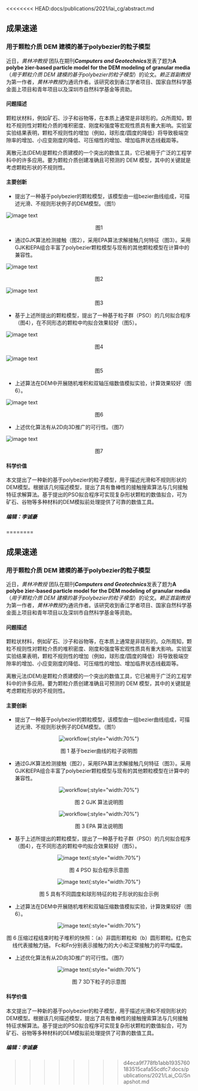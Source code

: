 <<<<<<<< HEAD:docs/publications/2021/lai_cg/abstract.md
## 成果速递

### 用于颗粒介质 DEM 建模的基于polybezier的粒子模型

近日，*黄林冲教授* 团队在期刊***Computers and Geotechnics***发表了题为**A polybe  ́zier-based particle model for the DEM modeling of granular media**（*用于颗粒介质 DEM 建模的基于polybezier的粒子模型*）的论文。*赖正首副教授*为第一作者，*黄林冲教授*为通讯作者。该研究收到香江学者项目、国家自然科学基金面上项目和青年项目以及深圳市自然科学基金等资助。

#### 问题描述

颗粒状材料，例如矿石、沙子和谷物等，在本质上通常是非球形的。众所周知，颗粒不规则性对颗粒介质的堆积密度、刚度和强度等宏观性质具有重大影响。实验室实验结果表明，颗粒不规则性的增加（例如，球形度/圆度的降低）将导致极端空隙率的增加、小应变刚度的降低、可压缩性的增加、增加临界状态线截距等。

离散元法(DEM)是颗粒介质建模的一个突出的数值工具，它已被用于广泛的工程学科中的许多应用。要为颗粒介质创建准确且可预测的 DEM 模型，其中的关键就是考虑颗粒形状的不规则性。

#### 主要创新

- 提出了一种基于polybezier的颗粒模型，该模型由一组bezier曲线组成，可描述光滑、不规则形状例子的DEM模型。（图1）

![image text](https://github.com/lzhshou/lzhshou.github.io/blob/lichh53-test/docs/publications/2021/05/Fig-1.png)

<center> 图1 </center>

- 通过GJK算法检测接触（图2），采用EPA算法求解接触几何特征（图3）。采用GJK和EPA组合丰富了polybezier颗粒模型与现有的其他颗粒模型在计算中的兼容性。

![image text](https://github.com/lzhshou/lzhshou.github.io/blob/lichh53-test/docs/publications/2021/05/Fig-2.png)

<center>图2 </center>

![image text](https://github.com/lzhshou/lzhshou.github.io/blob/lichh53-test/docs/publications/2021/05/Fig-3.png)

<center>图3 </center>

- 基于上述所提出的颗粒模型，提出了一种基于粒子群（PSO）的几何拟合程序（图4），在不同形态的颗粒中均拟合效果较好（图5）。

![image text](https://github.com/lzhshou/lzhshou.github.io/blob/lichh53-test/docs/publications/2021/05/Fig-4.png)

<center>图4 </center>

![image text](https://github.com/lzhshou/lzhshou.github.io/blob/lichh53-test/docs/publications/2021/05/Fig-5.png)

<center>图5 </center>

- 上述算法在DEM中开展随机堆积和双轴压缩数值模拟实验，计算效果较好（图6）。

![image text](https://github.com/lzhshou/lzhshou.github.io/blob/lichh53-test/docs/publications/2021/05/Fig-6.png)

<center>图6 </center>

- 上述优化算法有从2D向3D推广的可行性。（图7）

![image text](https://github.com/lzhshou/lzhshou.github.io/blob/lichh53-test/docs/publications/2021/05/Fig-7.png)

<center>图7 </center>

#### 科学价值

本文提出了一种新的基于polybezier的粒子模型，用于描述光滑和不规则形状的DEM模型。根据该几何描述模型，提出了具有鲁棒性的接触搜索算法与几何接触特征求解算法。基于提出的PSO拟合程序可实现复杂形状颗粒的数值拟合，可为矿石、谷物等多种材料的DEM模拟前处理提供了可靠的数值工具。

##### 编辑：李诚豪
========
## 成果速递

### 用于颗粒介质 DEM 建模的基于polybezier的粒子模型

近日，*黄林冲教授* 团队在期刊***Computers and Geotechnics***发表了题为**A polybe  ́zier-based particle model for the DEM modeling of granular media**（*用于颗粒介质 DEM 建模的基于polybezier的粒子模型*）的论文。*赖正首副教授*为第一作者，*黄林冲教授*为通讯作者。该研究收到香江学者项目、国家自然科学基金面上项目和青年项目以及深圳市自然科学基金等资助。

#### 问题描述

颗粒状材料，例如矿石、沙子和谷物等，在本质上通常是非球形的。众所周知，颗粒不规则性对颗粒介质的堆积密度、刚度和强度等宏观性质具有重大影响。实验室实验结果表明，颗粒不规则性的增加（例如，球形度/圆度的降低）将导致极端空隙率的增加、小应变刚度的降低、可压缩性的增加、增加临界状态线截距等。

离散元法(DEM)是颗粒介质建模的一个突出的数值工具，它已被用于广泛的工程学科中的许多应用。要为颗粒介质创建准确且可预测的 DEM 模型，其中的关键就是考虑颗粒形状的不规则性。

#### 主要创新

- 提出了一种基于polybezier的颗粒模型，该模型由一组bezier曲线组成，可描述光滑、不规则形状例子的DEM模型。（图1）

<center>

![workflow](fig-1.png){:style="width:70%"}

图 1 基于bezier曲线的粒子说明图

</center>

- 通过GJK算法检测接触（图2），采用EPA算法求解接触几何特征（图3）。采用GJK和EPA组合丰富了polybezier颗粒模型与现有的其他颗粒模型在计算中的兼容性。

<center>

![workflow](fig-2.png){:style="width:70%"}

图 2 GJK 算法说明图

![workflow](fig-3.png){:style="width:70%"}

图 3 EPA 算法说明图

</center>

- 基于上述所提出的颗粒模型，提出了一种基于粒子群（PSO）的几何拟合程序（图4），在不同形态的颗粒中均拟合效果较好（图5）。

<center>

![image text](fig-4.png){:style="width:70%"}

图 4 PSO 拟合程序示意图

![image text](fig-5.png){:style="width:70%"}

图 5 具有不同圆度和球形特征的粒子形状的拟合示例

</center>

- 上述算法在DEM中开展随机堆积和双轴压缩数值模拟实验，计算效果较好（图6）。

<center>

![image text](fig-6.png){:style="width:70%"}

图 6 压缩过程结束时粒子堆积的快照：（a）非圆形颗粒和（b）圆形颗粒。红色实线代表接触力链。 Fc和Fn分别表示接触力的大小和正常接触力的平均幅度。

</center>

- 上述优化算法有从2D向3D推广的可行性。（图7）

<center>

![image text](fig-7.png){:style="width:70%"}

图 7 3D下粒子的示意图

</center>

#### 科学价值

本文提出了一种新的基于polybezier的粒子模型，用于描述光滑和不规则形状的DEM模型。根据该几何描述模型，提出了具有鲁棒性的接触搜索算法与几何接触特征求解算法。基于提出的PSO拟合程序可实现复杂形状颗粒的数值拟合，可为矿石、谷物等多种材料的DEM模拟前处理提供了可靠的数值工具。

##### 编辑：李诚豪
>>>>>>>> d4eca9f778fb1abb1935760183515cafa55cdfc7:docs/publications/2021/Lai_CG/Snapshot.md
